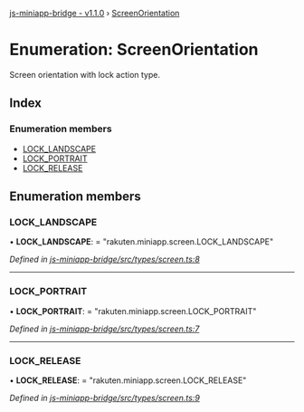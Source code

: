 [js-miniapp-bridge - v1.1.0](../README.md) › [ScreenOrientation](screenorientation.md)

# Enumeration: ScreenOrientation

Screen orientation with lock action type.

## Index

### Enumeration members

* [LOCK_LANDSCAPE](screenorientation.md#lock_landscape)
* [LOCK_PORTRAIT](screenorientation.md#lock_portrait)
* [LOCK_RELEASE](screenorientation.md#lock_release)

## Enumeration members

###  LOCK_LANDSCAPE

• **LOCK_LANDSCAPE**: = "rakuten.miniapp.screen.LOCK_LANDSCAPE"

*Defined in [js-miniapp-bridge/src/types/screen.ts:8](https://github.com/rakutentech/js-miniapp/blob/b2a8f8e/js-miniapp-bridge/src/types/screen.ts#L8)*

___

###  LOCK_PORTRAIT

• **LOCK_PORTRAIT**: = "rakuten.miniapp.screen.LOCK_PORTRAIT"

*Defined in [js-miniapp-bridge/src/types/screen.ts:7](https://github.com/rakutentech/js-miniapp/blob/b2a8f8e/js-miniapp-bridge/src/types/screen.ts#L7)*

___

###  LOCK_RELEASE

• **LOCK_RELEASE**: = "rakuten.miniapp.screen.LOCK_RELEASE"

*Defined in [js-miniapp-bridge/src/types/screen.ts:9](https://github.com/rakutentech/js-miniapp/blob/b2a8f8e/js-miniapp-bridge/src/types/screen.ts#L9)*
